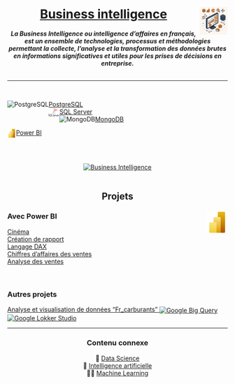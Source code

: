 <h1 align="center"><b><a href="https://github.com/MiKL5/artificialIntelligence/blob/master/docs/other/bi">Business intelligence</a></b> <a href="https://github.com/MiKL5/"><img src="assets/atomicBi.png" alt="Business intelligence" align="right" height="64px"></a></h1>
<div align="center">

<!-- [Définition](https://github.com/MiKL5/artificialIntelligence/blob/master/docs/other/bi)  
- -->

<b><i>La Business Intelligence ou intelligence d’affaires en français, est un ensemble de technologies, processus et méthodologies permettant la collecte, l’analyse et la transformation des données brutes en informations significatives et utiles pour les prises de décisions en entreprise.</i></b><br><br></div>
___

<br>

[PostgreSQL](https://github.com/MiKL5/PostgreSQL) <a href="https://github.com/MiKL5/PostgreSQL"> <img src="https://upload.wikimedia.org/wikipedia/commons/2/29/Postgresql_elephant.svg" alt="PostgreSQL" align="left" height="20px"> </a>  
[SQL Server](https://github.com/MiKL5/SQLserver) <a href="https://github.com/MiKL5/SQLserver"> <img src="assets/Microsoft_SQL_Server.svg" alt="SQL Server" align="left" height="20px"> </a>  
[MongoDB](https://github.com/MiKL5/MongoDB) <a href="https://github.com/MiKL5/MongoDB"> <img src="assets/mongodb_original_logo_icon_146424.svg" alt="MongoDB" align="left" height="20px"> </a>  


[Power BI](https://github.com/MiKL5/PowerBI) <a href="https://github.com/MiKL5/PowerBI"> <img src="assets/powerBi.svg" alt="Power BI" align="left" height="20px"> </a>  
<!-- [Google Big Query](projects/sp98) <a href=""> <img src="https://www.gstatic.com/bricks/image/d1a2346b57ea1c97bc4f8f01f289620f45c33d66bcd5b1372252fce3533cae4a.svg" alt="Google Big Query" align="left" height="20px"> </a>  
[Locker Studio](projects/sp98) <a href=""> <img src="https://www.gstatic.com/analytics-lego/svg/ic_looker_studio.svg" alt="Google Lokker Studio" align="left" height="20px"> </a>   -->

<br><div align="center"><br>
<a href="docs"><img src="assets/bidw.jpg" alt="Business Intelligence" width="400"></a><br><br><h2><b>Projets</b></h2>
<h3 align="left">Avec Power BI<a href="https://github.com/MiKL5/PowerBI"><img align="right" src="assets/powerBi.svg" alt="Power BI" height="48px"></a></h3></div> 

[Cinéma](https://github.com/MiKL5/PowerBI/tree/master/3_cinema)  
[Création de rapport](https://github.com/MiKL5/PowerBI/tree/master/6_rapportCinema)  
[Langage DAX](https://github.com/MiKL5/PowerBI/tree/master/8_tpDax)  
[Chiffres d’affaires des ventes](https://github.com/MiKL5/PowerBI/blob/master/9_tpVentes)  
[Analyse des ventes](https://github.com/MiKL5/PowerBI/blob/master/10_tpVentes1)  
<br><br>

<h3>Autres projets</h3> 
<a href="projects/sp98">Analyse et visualisation de données “Fr_carburants” <img src="https://www.gstatic.com/bricks/image/d1a2346b57ea1c97bc4f8f01f289616f45c33d66bcd5b1372252fce3533cae4a.svg" alt="Google Big Query" align="center" height="20px"> <img src="https://www.gstatic.com/analytics-lego/svg/ic_looker_studio.svg" alt="Google Lokker Studio" align="center" height="20px"> </a>  

<!-- <br><div align="center"><h3><a href="docs" alt="Documentation">Documentation</a></h3><br> -->
___
<div align="center"><h3><b>Contenu connexe</b></h3>

🧠 [Data Science](https://github.com/MiKL5/DS)  
🤖 [Intelligence artificielle](https://github.com/MiKL5/Artificial_Intelligence/)  
🤖🧠 [Machine Learning](https://github.com/MiKL5/machineLearning)  
<!-- 🤖📶 [IOT and AIoT](https://github.com/MiKL5/aiot)  -->
<!-- 🤖 [Robotique](https://github.com/MiKL5/robotics)   -->